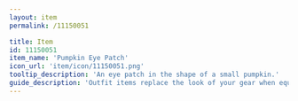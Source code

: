 ```yaml
---
layout: item
permalink: /11150051

title: Item
id: 11150051
item_name: 'Pumpkin Eye Patch'
icon_url: 'item/icon/11150051.png'
tooltip_description: 'An eye patch in the shape of a small pumpkin.'
guide_description: 'Outfit items replace the look of your gear when equipped.'
---
```

